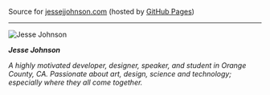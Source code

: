 Source for [jessejjohnson.com][2] (hosted by [GitHub Pages][3])

----------

![Jesse Johnson][1]

***Jesse Johnson***

*A highly motivated developer, designer, speaker, and student in Orange County, CA. Passionate about art, design, science and technology; especially where they all come together.*

  [1]: http://jessejjohnson.com/favicon-96x96.png
  [2]: http://www.jessejjohnson.com
  [3]: https://pages.github.com/
